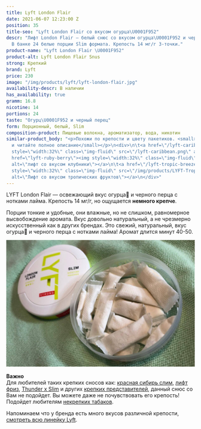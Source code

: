 ```yaml
---
title: Lyft London Flair
date: 2021-06-07 12:23:00 Z
position: 35
title-seo: "Lyft London Flair со вкусом огурца\U0001F952"
descr: "Лифт London Flair — белый снюс со вкусом огурца\U0001F952 и черного перца.
  В банке 24 белые порции Slim формата. Крепость 14 мг/г 3-точки."
product-name: "Lyft London Flair \U0001F952"
product-alt: Lyft London Flair Snus
strong: Крепкий
brand: Lyft
price: 230
image: "/img/products/lyft/lyft-london-flair.jpg"
availability-descr: В наличии
has_availability: true
gramm: 16.8
nicotine: 14
portions: 24
taste: "Огурц\U0001F952 и черный перец"
form: Порционный, белый, Slim
composition-product: Пищевые волокна, ароматизатор, вода, никотин
similar-product_body: "<p>Похожи по крепости и цвету пакетиков. <small>Жмите на картинки
  и читайте полное описание</small></p>\n<div>\n\t<a href=\"/lyft-caribbean-spirit\"><img
  style=\"width:32%\" class=\"img-fluid\" src=\"/lyft-caribbean.png\" alt=\"Лифт карибы\"></a>\n\t<a
  href=\"lyft-ruby-berry\"><img style=\"width:32%\" class=\"img-fluid\" src=\"/img/products/lyft-ruby-berry-slim-all-white.jpg\"
  alt=\"лифт со вкусом клубники\"></a>\n\t<a href=\"/lyft-tropic-breeze-slim-all-white\"><img
  style=\"width:32%\" class=\"img-fluid\" src=\"/img/products/LYFT-Tropic-Breeze-Slim-All-White.jpg\"
  alt=\"Лифт со вкусом тропических фруктов\"></a>\n</div>"
---
```


LYFT London Flair — освежающий вкус огурца🥒 и черного перца с нотками лайма. Крепость 14 мг/г, но ощущается **немного крепче**. 

Порции тонкие и удобные, они влажные, но не слишком, равномерное высвобождение аромата. Вкус довольно натуральный, а не чрезмерно искусственный как в других брендах. Это свежий, натуральный, вкус огурца🥒 и черного перца с нотками лайма! Аромат длится минут 40-50. 

<div class="mb-3">
<img class="img-fluid" src="/img/products/lyft/lyft-london-open.jpg" alt="Лифт London Flair со вкусом огурца">
</div>

<b>Важно</b><br>
Для любителей таких крепких сносов как: [красная сибирь слим](/siberia-white-dry-slim), [лифт фриз](/lyft-x-strong-freeze-slim-white), [Thunder x Slim](/thunder-x-slim-white-dry) и других [крепких представителей](/ultra-strong), данный снюс со Вам не подойдет. Вы можете даже не почувствовать его крепость!
Подойдет любителям [некрепких табаков](/low-strong). 

Напоминаем что у бренда есть много вкусов различной крепости, [смотреть всю линейку Lyft](/lyft).